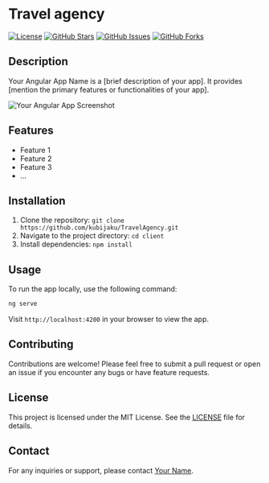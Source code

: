 

# Travel agency

[![License](https://img.shields.io/badge/license-MIT-blue.svg)](https://opensource.org/licenses/MIT)
[![GitHub Stars](https://img.shields.io/github/stars/kubijaku/TravelAgency.svg)](https://github.com/kubijaku/TravelAgency/stargazers)
[![GitHub Issues](https://img.shields.io/github/issues/kubijaku/TravelAgency.svg)](https://github.com/kubijaku/TravelAgency/issues)
[![GitHub Forks](https://img.shields.io/github/forks/kubijaku/TravelAgency.svg)](https://github.com/kubijaku/TravelAgency/network)

## Description

Your Angular App Name is a [brief description of your app]. It provides [mention the primary features or functionalities of your app].

![Your Angular App Screenshot](/path/to/screenshot.png)

## Features

- Feature 1
- Feature 2
- Feature 3
- ...

## Installation

1. Clone the repository: `git clone https://github.com/kubijaku/TravelAgency.git`
2. Navigate to the project directory: `cd client`
3. Install dependencies: `npm install`

## Usage

To run the app locally, use the following command:

```bash
ng serve
```

Visit `http://localhost:4200` in your browser to view the app.

## Contributing

Contributions are welcome! Please feel free to submit a pull request or open an issue if you encounter any bugs or have feature requests.

## License

This project is licensed under the MIT License. See the [LICENSE](LICENSE) file for details.

## Contact

For any inquiries or support, please contact [Your Name](kubijaku11@gmail.com).
